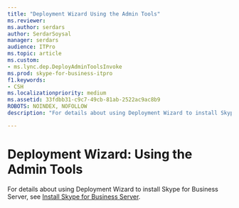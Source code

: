 ```yaml
---
title: "Deployment Wizard Using the Admin Tools"
ms.reviewer: 
ms.author: serdars
author: SerdarSoysal
manager: serdars
audience: ITPro
ms.topic: article
ms.custom:
- ms.lync.dep.DeployAdminToolsInvoke
ms.prod: skype-for-business-itpro
f1.keywords:
- CSH
ms.localizationpriority: medium
ms.assetid: 33fdbb31-c9c7-49cb-81ab-2522ac9ac8b9
ROBOTS: NOINDEX, NOFOLLOW
description: "For details about using Deployment Wizard to install Skype for Business Server, see Install Skype for Business Server."

---
```


# Deployment Wizard: Using the Admin Tools
 
For details about using Deployment Wizard to install Skype for Business Server, see [Install Skype for Business Server](../../../deploy/install/install.md).
  

